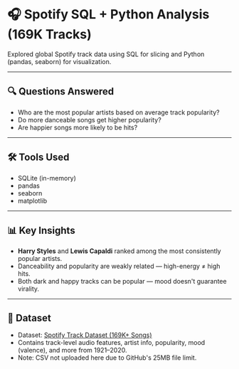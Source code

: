 # 🎧 Spotify SQL + Python Analysis (169K Tracks)

Explored global Spotify track data using SQL for slicing and Python (pandas, seaborn) for visualization.

---

## 🔍 Questions Answered

- Who are the most popular artists based on average track popularity?
- Do more danceable songs get higher popularity?
- Are happier songs more likely to be hits?

---

## 🛠 Tools Used

- SQLite (in-memory)
- pandas
- seaborn
- matplotlib

---

## 📊 Key Insights

- **Harry Styles** and **Lewis Capaldi** ranked among the most consistently popular artists.
- Danceability and popularity are weakly related — high-energy ≠ high hits.
- Both dark and happy tracks can be popular — mood doesn't guarantee virality.

---

## 📂 Dataset

- Dataset: [Spotify Track Dataset (169K+ Songs)](https://github.com/ddhartma/Spotify-dataset-analysis-160kTracks-1921-2020)
- Contains track-level audio features, artist info, popularity, mood (valence), and more from 1921–2020.
- Note: CSV not uploaded here due to GitHub's 25MB file limit.


